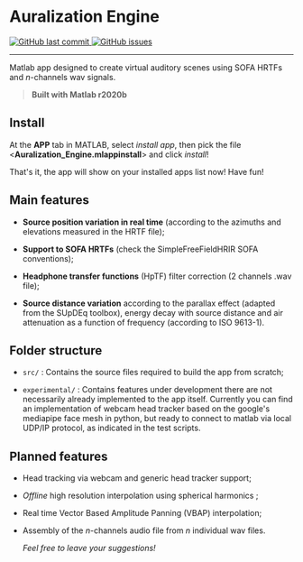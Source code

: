 # Auralization Engine

<p align="left">
  <a href="https://github.com/davircarvalho/Auralization_Engine/commits/master" target="_blank">
    <img src="https://img.shields.io/github/last-commit/davircarvalho/Auralization_Engine?style=flat-square" alt="GitHub last commit">
  </a>

  <a href="https://github.com/davircarvalho/Auralization_Engine/issues" target="_blank">
    <img src="https://img.shields.io/github/issues/davircarvalho/Auralization_Engine?style=flat-square&color=red" alt="GitHub issues">
  </a>

</p>
<hr>


Matlab app designed to create virtual auditory scenes using SOFA HRTFs and *n*-channels wav signals.

>**Built with Matlab r2020b**

## Install
At the **APP** tab in MATLAB, select *install app*, then pick the file <**Auralization_Engine.mlappinstall**> and click *install*!

That's it, the app will show on your installed apps list now! Have fun!


## Main features

- **Source position variation in real time** (according to the azimuths and elevations measured in the HRTF file);

- **Support to SOFA HRTFs** (check the SimpleFreeFieldHRIR SOFA conventions);

- **Headphone transfer functions** (HpTF) filter correction (2 channels .wav file);

- **Source distance variation** according to the parallax effect (adapted from the SUpDEq toolbox), energy decay with source distance and air attenuation as a function of frequency (according to ISO 9613-1).


## Folder structure

- ```src/``` : Contains the source files required to build the app from scratch;

- ```experimental/``` : Contains features under development there are not necessarily already implemented to the app itself. Currently you can find an implementation of webcam head tracker based on the google's mediapipe face mesh in python, but ready to connect to matlab via local UDP/IP protocol, as indicated in the test scripts.

## Planned features

- Head tracking via webcam and generic head tracker support;

- *Offline* high resolution interpolation using spherical harmonics ;

- Real time Vector Based Amplitude Panning (VBAP) interpolation;

- Assembly of the *n*-channels audio file from *n* individual wav files.

  *Feel free to leave your suggestions!* 
